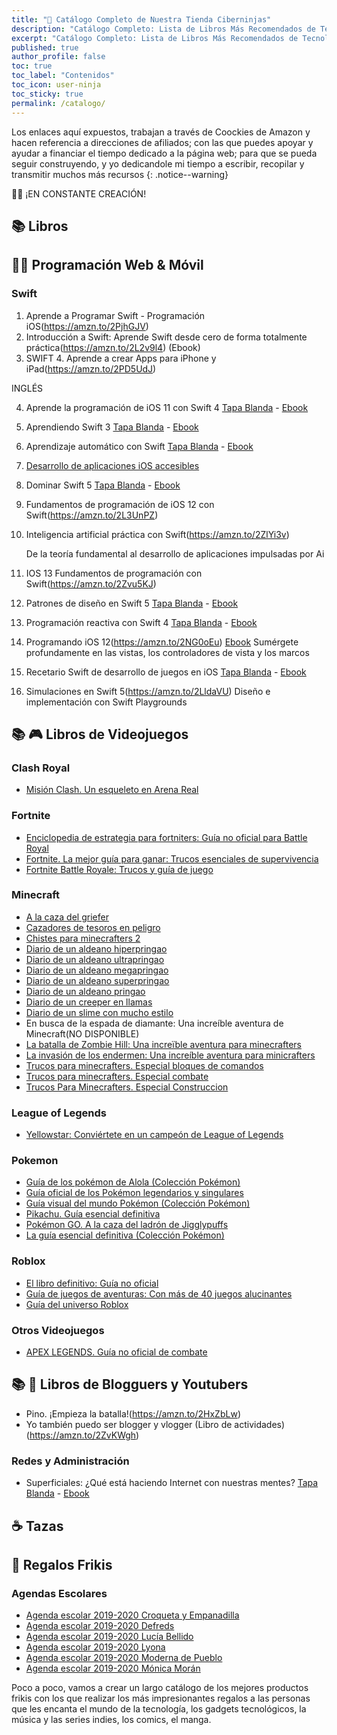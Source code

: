 ```yaml
---
title: "🛒 Catálogo Completo de Nuestra Tienda Ciberninjas"
description: "Catálogo Completo: Lista de Libros Más Recomendados de Tecnología & Mucho Más Objetos de Regalos Geeks"
excerpt: "Catálogo Completo: Lista de Libros Más Recomendados de Tecnología & Mucho Más Objetos de Regalos Geeks"
published: true
author_profile: false
toc: true
toc_label: "Contenidos"
toc_icon: user-ninja
toc_sticky: true
permalink: /catalogo/
---
```


Los enlaces aquí expuestos, trabajan a través de Coockies de Amazon y hacen referencia a direcciones de afiliados; con las que puedes apoyar y ayudar a financiar el tiempo dedicado a la página web; para que se pueda seguir construyendo, y yo dedicandole mi tiempo a escribir, recopilar y transmitir muchos más recursos
{: .notice--warning}

👷‍♀️ ¡EN CONSTANTE CREACIÓN!

## 📚 Libros

## 👩‍💻 Programación Web & Móvil

### Swift <i class="fab fa-apple"></i>

1. Aprende a Programar Swift - Programación iOS(https://amzn.to/2PjhGJV)
2. Introducción a Swift: Aprende Swift desde cero de forma totalmente práctica(https://amzn.to/2L2v9l4) (Ebook)
3. SWIFT 4. Aprende a crear Apps para iPhone y iPad(https://amzn.to/2PD5UdJ)

INGLÉS

4. Aprende la programación de iOS 11 con Swift 4 [Tapa Blanda](https://amzn.to/2LtC06n) - [Ebook](https://amzn.to/2L38bKA)
5. Aprendiendo Swift 3 [Tapa Blanda](https://amzn.to/348eLah) - [Ebook](https://amzn.to/2PjiMFx)
6. Aprendizaje automático con Swift [Tapa Blanda](https://amzn.to/2ZvUqxb) - [Ebook](https://amzn.to/2Px5x3Y)
7. [Desarrollo de aplicaciones iOS accesibles](https://amzn.to/2Px2B7s)
8. Dominar Swift 5 [Tapa Blanda](https://amzn.to/2L5SxOQ) - [Ebook](https://amzn.to/2L2Mri7)
9. Fundamentos de programación de iOS 12 con Swift(https://amzn.to/2L3UnPZ)

10. Inteligencia artificial práctica con Swift(https://amzn.to/2ZlYi3v)

    De la teoría fundamental al desarrollo de aplicaciones impulsadas por Ai

11. IOS 13 Fundamentos de programación con Swift(https://amzn.to/2Zvu5KJ)

12. Patrones de diseño en Swift 5 [Tapa Blanda](https://amzn.to/2L3PGWn) - [Ebook](https://amzn.to/2L6chS8)

13. Programación reactiva con Swift 4 [Tapa Blanda](https://amzn.to/2Pm8vbP) - [Ebook](https://amzn.to/2L3rCmt)

14. Programando iOS 12(https://amzn.to/2NG0oEu) [Ebook](https://amzn.to/2NDxNiY)
    Sumérgete profundamente en las vistas, los controladores de vista y los marcos

15. Recetario Swift de desarrollo de juegos en iOS [Tapa Blanda](https://amzn.to/2PjP7Mh) - [Ebook](https://amzn.to/2HAjZSG)

16. Simulaciones en Swift 5(https://amzn.to/2LldaVU)
    Diseño e implementación con Swift Playgrounds


## 📚 🎮 Libros de Videojuegos

### Clash Royal

- [Misión Clash. Un esqueleto en Arena Real](https://amzn.to/2ZptA9J)


### Fortnite

- [Enciclopedia de estrategia para fortniters: Guía no oficial para Battle Royal](https://amzn.to/2PmszL5)
- [Fortnite. La mejor guía para ganar: Trucos esenciales de supervivencia](https://amzn.to/2NG1Si6)
- [Fortnite Battle Royale: Trucos y guía de juego](https://amzn.to/2LgugEt)


### Minecraft

- [A la caza del griefer](https://amzn.to/2Lklcyv)
- [Cazadores de tesoros en peligro](https://amzn.to/2LfFVDE)
- [Chistes para minecrafters 2](https://amzn.to/2PjVHCy)
- [Diario de un aldeano hiperpringao](https://amzn.to/2LjIpRv)
- [Diario de un aldeano ultrapringao](https://amzn.to/2LcRJ9A)
- [Diario de un aldeano megapringao](https://amzn.to/2Zm3zbj)
- [Diario de un aldeano superpringao](https://amzn.to/2ZmL0Ut)
- [Diario de un aldeano pringao](https://amzn.to/2PlWT8o)
- [Diario de un creeper en llamas](https://amzn.to/2L3zapj)
- [Diario de un slime con mucho estilo](https://amzn.to/2PnLCER)
- En busca de la espada de diamante: Una increíble aventura de Minecraft(NO DISPONIBLE)
- [La batalla de Zombie Hill: Una increïble aventura para minecrafters](https://amzn.to/2LjJusx)
- [La invasión de los endermen: Una increíble aventura para minicrafters](https://amzn.to/2zwo31E)
- [Trucos para minecrafters. Especial bloques de comandos](https://amzn.to/2LeFObo)
- [Trucos para minecrafters. Especial combate](https://amzn.to/2L4R0bS)
- [Trucos Para Minecrafters. Especial Construccion](https://amzn.to/2LeoPG9)


### League of Legends

- [Yellowstar: Conviértete en un campeón de League of Legends](https://amzn.to/2LjLOzL)


### Pokemon

- [Guía de los pokémon de Alola (Colección Pokémon)](https://amzn.to/2ZrK9C0)
- [Guía oficial de los Pokémon legendarios y singulares](https://amzn.to/2Zpw1co)
- [Guía visual del mundo Pokémon (Colección Pokémon)](https://amzn.to/2PnLXHE)
- [Pikachu. Guía esencial definitiva](https://amzn.to/2ZmMRZr)
- [Pokémon GO. A la caza del ladrón de Jigglypuffs](https://amzn.to/2PDgXDJ)
- [La guía esencial definitiva (Colección Pokémon)](https://amzn.to/2HvjHMU)


### Roblox

- [El libro definitivo: Guía no oficial](https://amzn.to/2ZpwNpO)
- [Guía de juegos de aventuras: Con más de 40 juegos alucinantes](https://amzn.to/2ZqYqPl)
- [Guía del universo Roblox](https://amzn.to/2HvYC4E)


### Otros Videojuegos
- [APEX LEGENDS. Guía no oficial de combate](https://amzn.to/2LiqAC6)


## 📚 🎥 Libros de Blogguers y Youtubers

- Pino. ¡Empieza la batalla!(https://amzn.to/2HxZbLw)
- Yo también puedo ser blogger y vlogger (Libro de actividades)(https://amzn.to/2ZvKWgh)


### Redes y Administración

- Superficiales: ¿Qué está haciendo Internet con nuestras mentes? [Tapa Blanda](https://amzn.to/2ZiH6ao) - [Ebook](https://amzn.to/2KORsur)


## ☕ Tazas

## 🎁 Regalos Frikis

### Agendas Escolares

- [Agenda escolar 2019-2020 Croqueta y Empanadilla](https://amzn.to/2L2YZ94)
- [Agenda escolar 2019-2020 Defreds](https://amzn.to/2L6SRNb)
- [Agenda escolar 2019-2020 Lucía Bellido](https://amzn.to/2ZtWmpW)
- [Agenda escolar 2019-2020 Lyona](https://amzn.to/2UdNUoC)
- [Agenda escolar 2019-2020 Moderna de Pueblo](https://amzn.to/2Pn6R9B)
- [Agenda escolar 2019-2020 Mónica Morán](https://amzn.to/2ZBSvly)


Poco a poco, vamos a crear un largo catálogo de los mejores productos frikis con los que realizar los más impresionantes regalos a las personas que les encanta el mundo de la tecnología, los gadgets tecnológicos, la música y las series indies, los comics, el manga.

